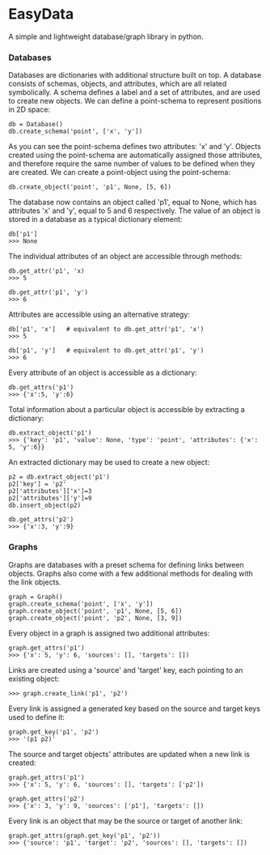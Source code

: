 # EasyData
A simple and lightweight database/graph library in python.

### Databases
Databases are dictionaries with additional structure built on top. A database consists of schemas, objects, and attributes, which are all related symbolically. A schema defines a label and a set of attributes, and are used to create new objects. We can define a point-schema to represent positions in 2D space:
    
    db = Database()
    db.create_schema('point', ['x', 'y'])

As you can see the point-schema defines two attributes: 'x' and 'y'. Objects created using the point-schema are automatically assigned those attributes, and therefore require the same number of values to be defined when they are created. We can create a point-object using the point-schema:

    db.create_object('point', 'p1', None, [5, 6])
    
The database now contains an object called 'p1', equal to None, which has attributes 'x' and 'y', equal to 5 and 6 respectively. The value of an object is stored in a database as a typical dictionary element:

    db['p1']
    >>> None

The individual attributes of an object are accessible through methods:

    db.get_attr('p1', 'x)
    >>> 5
    
    db.get_attr('p1', 'y')
    >>> 6

Attributes are accessible using an alternative strategy:

    db['p1', 'x']   # equivalent to db.get_attr('p1', 'x')
    >>> 5
    
    db['p1', 'y']   # equivalent to db.get_attr('p1', 'y')
    >>> 6

Every attribute of an object is accessible as a dictionary:
    
    db.get_attrs('p1')
    >>> {'x':5, 'y':6}
    
Total information about a particular object is accessible by extracting a dictionary:

    db.extract_object('p1')
    >>> {'key': 'p1', 'value': None, 'type': 'point', 'attributes': {'x': 5, 'y':6}}

An extracted dictionary may be used to create a new object:

    p2 = db.extract_object('p1')
    p2['key'] = 'p2'
    p2['attributes']['x']=3
    p2['attributes']['y']=9
    db.insert_object(p2)

    db.get_attrs('p2')
    >>> {'x':3, 'y':9}

### Graphs

Graphs are databases with a preset schema for defining links between objects. Graphs also come with a few additional methods for dealing with the link objects.

    graph = Graph()
    graph.create_schema('point', ['x', 'y'])
    graph.create_object('point', 'p1', None, [5, 6])
    graph.create_object('point', 'p2', None, [3, 9])

Every object in a graph is assigned two additional attributes:
    
    graph.get_attrs('p1')
    >>> {'x': 5, 'y': 6, 'sources': [], 'targets': [])

Links are created using a 'source' and 'target' key, each pointing to an existing object:

    >>> graph.create_link('p1', 'p2')
    
Every link is assigned a generated key based on the source and target keys used to define it:
    
    graph.get_key('p1', 'p2')
    >>> '(p1 p2)'

The source and target objects' attributes are updated when a new link is created:

    graph.get_attrs('p1')
    >>> {'x': 5, 'y': 6, 'sources': [], 'targets': ['p2'])
   
    graph.get_attrs('p2')
    >>> {'x': 3, 'y': 9, 'sources': ['p1'], 'targets': [])
    
Every link is an object that may be the source or target of another link:

    graph.get_attrs(graph.get_key('p1', 'p2')) 
    >>> {'source': 'p1', 'target': 'p2', 'sources': [], 'targets': [])



